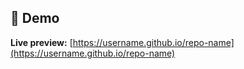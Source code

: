 ## 🚀 Demo

**Live preview:** [https://username.github.io/repo-name](https://username.github.io/repo-name)
